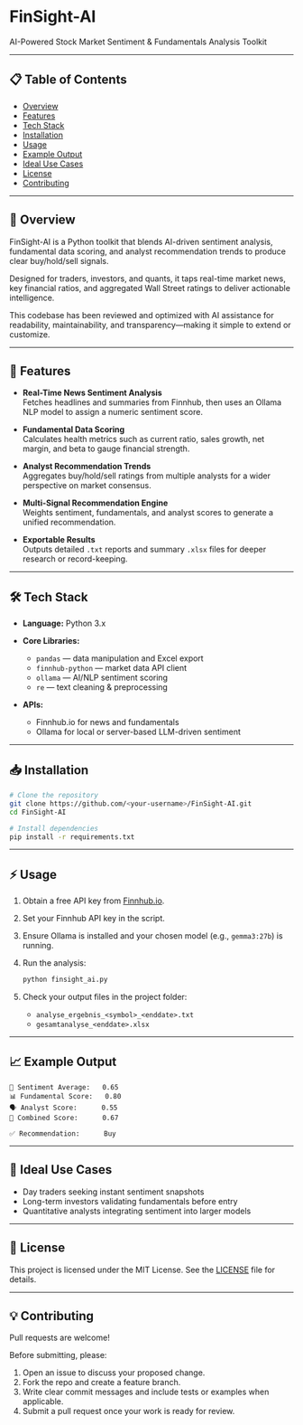 # FinSight-AI

AI-Powered Stock Market Sentiment & Fundamentals Analysis Toolkit

---

## 📋 Table of Contents

- [Overview](##📌-overview)  
- [Features](##🚀-features)  
- [Tech Stack](##🛠-tech-stack)  
- [Installation](##📥-installation)  
- [Usage](##⚡-usage)  
- [Example Output](##📈-example-output)  
- [Ideal Use Cases](##🔮-ideal-use-cases)  
- [License](##📜-license)  
- [Contributing](##💡-contributing)  

---

## 📌 Overview

FinSight-AI is a Python toolkit that blends AI-driven sentiment analysis, fundamental data scoring, and analyst recommendation trends to produce clear buy/hold/sell signals.  

Designed for traders, investors, and quants, it taps real-time market news, key financial ratios, and aggregated Wall Street ratings to deliver actionable intelligence.  

This codebase has been reviewed and optimized with AI assistance for readability, maintainability, and transparency—making it simple to extend or customize.

---

## 🚀 Features

- **Real-Time News Sentiment Analysis**  
  Fetches headlines and summaries from Finnhub, then uses an Ollama NLP model to assign a numeric sentiment score.

- **Fundamental Data Scoring**  
  Calculates health metrics such as current ratio, sales growth, net margin, and beta to gauge financial strength.

- **Analyst Recommendation Trends**  
  Aggregates buy/hold/sell ratings from multiple analysts for a wider perspective on market consensus.

- **Multi-Signal Recommendation Engine**  
  Weights sentiment, fundamentals, and analyst scores to generate a unified recommendation.

- **Exportable Results**  
  Outputs detailed `.txt` reports and summary `.xlsx` files for deeper research or record-keeping.

---

## 🛠 Tech Stack

- **Language:** Python 3.x  
- **Core Libraries:**  
  - `pandas` — data manipulation and Excel export  
  - `finnhub-python` — market data API client  
  - `ollama` — AI/NLP sentiment scoring  
  - `re` — text cleaning & preprocessing  

- **APIs:**  
  - Finnhub.io for news and fundamentals  
  - Ollama for local or server-based LLM-driven sentiment  

---

## 📥 Installation

```bash
# Clone the repository
git clone https://github.com/<your-username>/FinSight-AI.git
cd FinSight-AI

# Install dependencies
pip install -r requirements.txt
```

---

## ⚡ Usage

1. Obtain a free API key from [Finnhub.io](https://finnhub.io).  
2. Set your Finnhub API key in the script.  
3. Ensure Ollama is installed and your chosen model (e.g., `gemma3:27b`) is running.  
4. Run the analysis:

   ```bash
   python finsight_ai.py
   ```

5. Check your output files in the project folder:  
   - `analyse_ergebnis_<symbol>_<enddate>.txt`  
   - `gesamtanalyse_<enddate>.xlsx`  

---

## 📈 Example Output

```text
🧮 Sentiment Average:   0.65
📊 Fundamental Score:   0.80
🗣️ Analyst Score:      0.55
🔗 Combined Score:      0.67

✅ Recommendation:      Buy
```

---

## 🔮 Ideal Use Cases

- Day traders seeking instant sentiment snapshots  
- Long-term investors validating fundamentals before entry  
- Quantitative analysts integrating sentiment into larger models  

---

## 📜 License

This project is licensed under the MIT License. See the [LICENSE](LICENSE) file for details.

---

## 💡 Contributing

Pull requests are welcome!  

Before submitting, please:

1. Open an issue to discuss your proposed change.  
2. Fork the repo and create a feature branch.  
3. Write clear commit messages and include tests or examples when applicable.  
4. Submit a pull request once your work is ready for review.  
